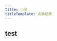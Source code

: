 ```yaml
---
title: 小易
titleTemplate: 点滴纪录
---
```


## test

<script setup>
// import Game from '../commponents/game.vue'
import Game from '../commponents/ChatRoom.vue'
</script>


<Game />